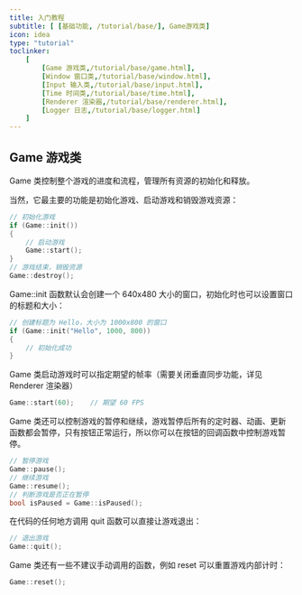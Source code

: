 ```yaml
---
title: 入门教程
subtitle: [ [基础功能, /tutorial/base/], Game游戏类]
icon: idea
type: "tutorial"
toclinker: 
    [
        [Game 游戏类,/tutorial/base/game.html],
        [Window 窗口类,/tutorial/base/window.html],
        [Input 输入类,/tutorial/base/input.html],
        [Time 时间类,/tutorial/base/time.html],
        [Renderer 渲染器,/tutorial/base/renderer.html],
        [Logger 日志,/tutorial/base/logger.html]
    ]
---
```


## Game 游戏类

Game 类控制整个游戏的进度和流程，管理所有资源的初始化和释放。

当然，它最主要的功能是初始化游戏、启动游戏和销毁游戏资源：

```cpp
// 初始化游戏
if (Game::init())
{
    // 启动游戏
    Game::start();
}
// 游戏结束，销毁资源
Game::destroy();
```

Game::init 函数默认会创建一个 640x480 大小的窗口，初始化时也可以设置窗口的标题和大小：

```cpp
// 创建标题为 Hello，大小为 1000x800 的窗口
if (Game::init("Hello", 1000, 800))
{
    // 初始化成功
}
```

Game 类启动游戏时可以指定期望的帧率（需要关闭垂直同步功能，详见 Renderer 渲染器）

```cpp
Game::start(60);    // 期望 60 FPS
```

Game 类还可以控制游戏的暂停和继续，游戏暂停后所有的定时器、动画、更新函数都会暂停，只有按钮正常运行，所以你可以在按钮的回调函数中控制游戏暂停。

```cpp
// 暂停游戏
Game::pause();
// 继续游戏
Game::resume();
// 判断游戏是否正在暂停
bool isPaused = Game::isPaused();
```

在代码的任何地方调用 quit 函数可以直接让游戏退出：

```cpp
// 退出游戏
Game::quit();
```

Game 类还有一些不建议手动调用的函数，例如 reset 可以重置游戏内部计时：

```cpp
Game::reset();
```

